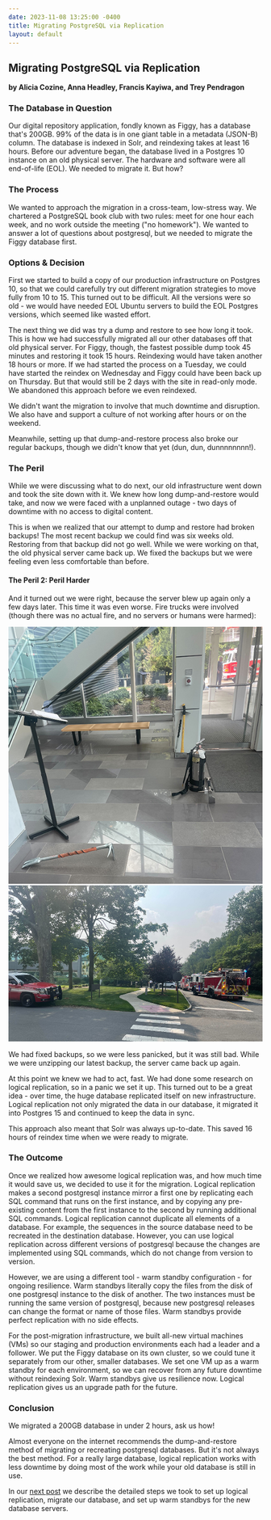 ```yaml
---
date: 2023-11-08 13:25:00 -0400
title: Migrating PostgreSQL via Replication
layout: default
---
```


## Migrating PostgreSQL via Replication
**by Alicia Cozine, Anna Headley, Francis Kayiwa, and Trey Pendragon**

### The Database in Question

Our digital repository application, fondly known as Figgy, has a database that's 200GB. 99% of the data is in one giant table in a metadata (JSON-B) column. The database is indexed in Solr, and reindexing takes at least 16 hours. Before our adventure began, the database lived in a Postgres 10 instance on an old physical server. The hardware and software were all end-of-life (EOL). We needed to migrate it. But how?

### The Process

We wanted to approach the migration in a cross-team, low-stress way. We chartered a PostgreSQL book club with two rules: meet for one hour each week, and no work outside the meeting ("no homework"). We wanted to answer a lot of questions about postgresql, but we needed to migrate the Figgy database first.

### Options & Decision

First we started to build a copy of our production infrastructure on Postgres 10, so that we could carefully try out different migration strategies to move fully from 10 to 15. This turned out to be difficult. All the versions were so old - we would have needed EOL Ubuntu servers to build the EOL Postgres versions, which seemed like wasted effort.

<!--more-->

The next thing we did was try a dump and restore to see how long it took. This is how we had successfully migrated all our other databases off that old physical server. For Figgy, though, the fastest possible dump took 45 minutes and restoring it took 15 hours. Reindexing would have taken another 18 hours or more. If we had started the process on a Tuesday, we could have started the reindex on Wednesday and Figgy could have been back up on Thursday. But that would still be 2 days with the site in read-only mode. We abandoned this approach before we even reindexed. 

We didn't want the migration to involve that much downtime and disruption. We also have and support a culture of not working after hours or on the weekend.

Meanwhile, setting up that dump-and-restore process also broke our regular backups, though we didn't know that yet (dun, dun, dunnnnnnnn!).

### The Peril

While we were discussing what to do next, our old infrastructure went down and took the site down with it. We knew how long dump-and-restore would take, and now we were faced with a unplanned outage - two days of downtime with no access to digital content.

This is when we realized that our attempt to dump and restore had broken backups! The most recent backup we could find was six weeks old. Restoring from that backup did not go well. While we were working on that, the old physical server came back up. We fixed the backups but we were feeling even less comfortable than before.

#### The Peril 2: Peril Harder

And it turned out we were right, because the server blew up again only a few days later. This time it was even worse. Fire trucks were involved (though there was no actual fire, and no servers or humans were harmed):

![The lobby of a datacenter with a fire extinguisher and a fire axe](/assets/images/DataCenterAxe.jpg)
![The exterior of a datacenter with fire trucks](/assets/images/DataCenterFireTrucks.jpg)

We had fixed backups, so we were less panicked, but it was still bad. While we were unzipping our latest backup, the server came back up again.

At this point we knew we had to act, fast. We had done some research on logical replication, so in a panic we set it up. This turned out to be a great idea - over time, the huge database replicated itself on new infrastructure. Logical replication not only migrated the data in our database, it migrated it into Postgres 15 and continued to keep the data in sync.

This approach also meant that Solr was always up-to-date. This saved 16 hours of reindex time when we were ready to migrate.

### The Outcome

Once we realized how awesome logical replication was, and how much time it would save us, we decided to use it for the migration. Logical replication makes a second postgresql instance mirror a first one by replicating each SQL command that runs on the first instance, and by copying any pre-existing content from the first instance to the second by running additional SQL commands. Logical replication cannot duplicate all elements of a database. For example, the sequences in the source database need to be recreated in the destination database. However, you can use logical replication across different versions of postgresql because the changes are implemented using SQL commands, which do not change from version to version.

However, we are using a different tool - warm standby configuration - for ongoing resilience. Warm standbys literally copy the files from the disk of one postgresql instance to the disk of another. The two instances must be running the same version of postgresql, because new postgresql releases can change the format or name of those files. Warm standbys provide perfect replication with no side effects. 

For the post-migration infrastructure, we built all-new virtual machines (VMs) so our staging and production environments each had a leader and a follower. We put the Figgy database on its own cluster, so we could tune it separately from our other, smaller databases. We set one VM up as a warm standby for each environment, so we can recover from any future downtime without reindexing Solr. Warm standbys give us resilience now. Logical replication gives us an upgrade path for the future.

### Conclusion

We migrated a 200GB database in under 2 hours, ask us how!

Almost everyone on the internet recommends the dump-and-restore method of migrating or recreating postgresql databases. But it's not always the best method. For a really large database, logical replication works with less downtime by doing most of the work while your old database is still in use.

In our [next post](2024-01-31-figgy-migration-details) we describe the detailed steps we took to set up logical replication, migrate our database, and set up warm standbys for the new database servers.
